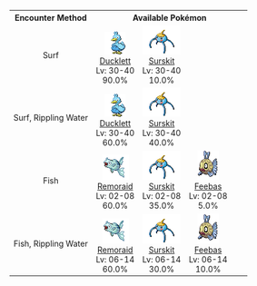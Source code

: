 <table><tr><th colspan="1">Encounter Method</th><th colspan="5" style = "text-align: center;">Available Pokémon</th></tr>
<tr><td rowspan="1" style="vertical-align: middle; word-wrap: break-word; text-align: center;">Surf</td><td style="text-align: center; vertical-align: bottom;"> <img src="../../img/animated/580.gif"> <br> <a href="../../pokemons/580">Ducklett</a> <br> Lv: 30-40 <br> 90.0% </td><td style="text-align: center; vertical-align: bottom;"> <img src="../../img/animated/283.gif"> <br> <a href="../../pokemons/283">Surskit</a> <br> Lv: 30-40 <br> 10.0% </td><td></td><td></td><td></td></tr>
<tr><td rowspan="1" style="vertical-align: middle; word-wrap: break-word; text-align: center;">Surf, Rippling Water</td><td style="text-align: center; vertical-align: bottom;"> <img src="../../img/animated/580.gif"> <br> <a href="../../pokemons/580">Ducklett</a> <br> Lv: 30-40 <br> 60.0% </td><td style="text-align: center; vertical-align: bottom;"> <img src="../../img/animated/283.gif"> <br> <a href="../../pokemons/283">Surskit</a> <br> Lv: 30-40 <br> 40.0% </td><td></td><td></td><td></td></tr>
<tr><td rowspan="1" style="vertical-align: middle; word-wrap: break-word; text-align: center;">Fish</td><td style="text-align: center; vertical-align: bottom;"> <img src="../../img/animated/223.gif"> <br> <a href="../../pokemons/223">Remoraid</a> <br> Lv: 02-08 <br> 60.0% </td><td style="text-align: center; vertical-align: bottom;"> <img src="../../img/animated/283.gif"> <br> <a href="../../pokemons/283">Surskit</a> <br> Lv: 02-08 <br> 35.0% </td><td style="text-align: center; vertical-align: bottom;"> <img src="../../img/animated/349.gif"> <br> <a href="../../pokemons/349">Feebas</a> <br> Lv: 02-08 <br> 5.0% </td><td></td><td></td></tr>
<tr><td rowspan="1" style="vertical-align: middle; word-wrap: break-word; text-align: center;">Fish, Rippling Water</td><td style="text-align: center; vertical-align: bottom;"> <img src="../../img/animated/223.gif"> <br> <a href="../../pokemons/223">Remoraid</a> <br> Lv: 06-14 <br> 60.0% </td><td style="text-align: center; vertical-align: bottom;"> <img src="../../img/animated/283.gif"> <br> <a href="../../pokemons/283">Surskit</a> <br> Lv: 06-14 <br> 30.0% </td><td style="text-align: center; vertical-align: bottom;"> <img src="../../img/animated/349.gif"> <br> <a href="../../pokemons/349">Feebas</a> <br> Lv: 06-14 <br> 10.0% </td><td></td><td></td></tr></table>